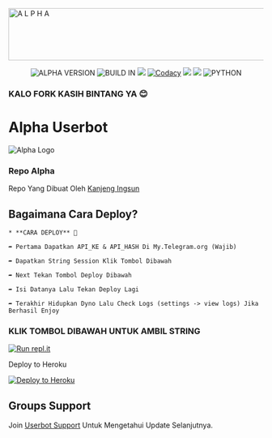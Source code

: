 <a href="https://cooltext.com"><img src="https://images.cooltext.com/5526470.gif" width="680" height="103" alt="A L P H A" /></a>



<p align="center">
    <img alt="ALPHA VERSION" src="https://img.shields.io/badge/ALPHA%20VERSION-4.+-brightgreen"/>
    <img alt="BUILD IN" src="https://img.shields.io/badge/BUILD%20-Last Day-brightgreen"/>
           <a href="https://travis-ci.com/AftahBagas/Alpha-Userbot.svg?branch=Alpha" /></a>
    <a href="https://github.com/AftahBagas/Alpha-Userbot/network/members"> <img src="https://img.shields.io/github/forks/AftahBagas/Alpha-Userbot?logo=github&style=for-the-badge" /></a>
           <a href="https://app.codacy.com/gh/AftahBagas/Alpha-Userbot/dashboard"> <img src="https://img.shields.io/codacy/grade/a8f0747a964e4712818a28d2a7f4edd3?color=blue&logo=codacy&style=for-the-badge" alt="Codacy" /></a>
    <a href="https://github.com/AftahBagas/Alpha-Userbot"> <img src="https://img.shields.io/github/repo-size/AftahBagas/Alpha-Userbot?logo=github&style=for-the-badge" /></a>
    <a href="https://pypi.org/project/Telethon/"> <img src="https://img.shields.io/pypi/v/telethon?label=telethon&logo=pypi&logoColor=white&style=for-the-badge" /></a>
    <img alt="PYTHON" src="https://img.shields.io/badge/PYTHON-v3.9.0-blue?style=for-the-badge&logo=appveyor"/>
   </p>



### KALO FORK KASIH BINTANG YA 😊



# Alpha Userbot
![Alpha Logo](https://telegra.ph/file/47d78f16b499eb3bbd8a4.jpg)



### Repo Alpha
Repo Yang Dibuat Oleh [Kanjeng Ingsun](https://t.me/kanjengIngsun) 

## Bagaimana Cara Deploy?

```
* **CARA DEPLOY** 🔧

➦ Pertama Dapatkan API_KE & API_HASH Di My.Telegram.org (Wajib)

➦ Dapatkan String Session Klik Tombol Dibawah

➦ Next Tekan Tombol Deploy Dibawah

➦ Isi Datanya Lalu Tekan Deploy Lagi

➦ Terakhir Hidupkan Dyno Lalu Check Logs (settings -> view logs) Jika Berhasil Enjoy 
```






### KLIK TOMBOL DIBAWAH UNTUK AMBIL STRING 

[![Run repl.it](https://img.shields.io/badge/run-string__session.py-blue?style=for-the-badge&logo=repl.it)](https://replit.com/@AftahBagas/Alpha#main.py)



Deploy to Heroku

<p><a href="https://heroku.com/deploy"> <img src="https://www.herokucdn.com/deploy/button.svg" alt="Deploy to Heroku" /></a></p>


## Groups Support

Join [Userbot Support](https://t.me/TeamSquadUserbotSupport) Untuk Mengetahui Update Selanjutnya.


